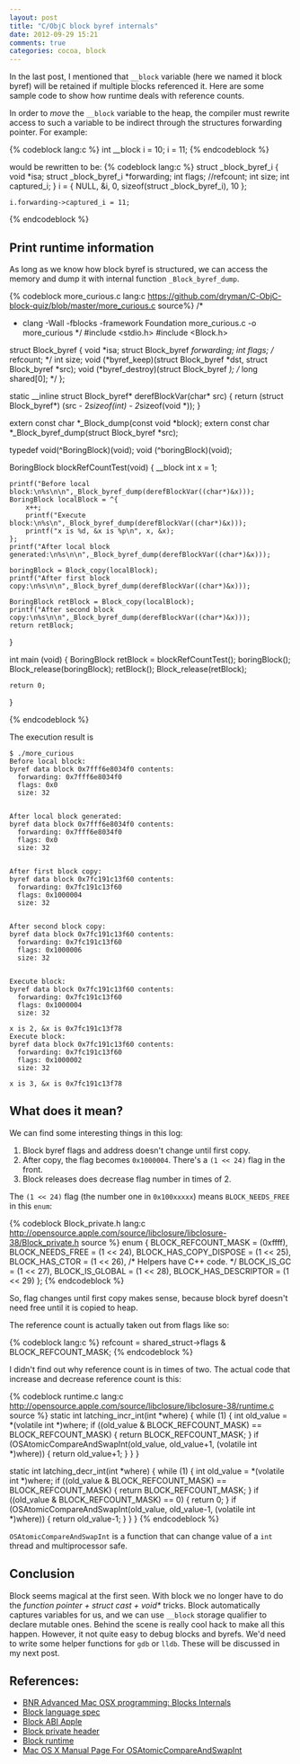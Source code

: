 ```yaml
---
layout: post
title: "C/ObjC block byref internals"
date: 2012-09-29 15:21
comments: true
categories: cocoa, block
---
```


In the last post, I mentioned that `__block` variable (here we named it block
byref) will be retained if multiple blocks referenced it. Here are some sample
code to show how runtime deals with reference counts.

<!-- more -->

In order to *move* the `__block` variable to the heap, the compiler must rewrite
access to such a variable to be indirect through the structures forwarding
pointer.  For example:

{% codeblock lang:c %}
    int __block i = 10;
    i = 11;
{% endcodeblock %}

would be rewritten to be:
{% codeblock lang:c %}
    struct _block_byref_i {
      void *isa;
      struct _block_byref_i *forwarding;
      int flags;   //refcount;
      int size;
      int captured_i;
    } i = { NULL, &i, 0, sizeof(struct _block_byref_i), 10 };

    i.forwarding->captured_i = 11;
{% endcodeblock %}

## Print runtime information

As long as we know how block byref is structured, we can access the memory and
dump it with internal function `_Block_byref_dump`.

{% codeblock more_curious.c lang:c https://github.com/dryman/C-ObjC-block-quiz/blob/master/more_curious.c source%}
/*
 * clang -Wall -fblocks -framework Foundation more_curious.c -o more_curious
 */
#include <stdio.h>
#include <Block.h>

struct Block_byref {
    void *isa;
    struct Block_byref *forwarding;
    int flags; /* refcount; */
    int size;
    void (*byref_keep)(struct Block_byref *dst, struct Block_byref *src);
    void (*byref_destroy)(struct Block_byref *); 
    /* long shared[0]; */
};

static __inline struct Block_byref* derefBlockVar(char* src) 
{
    return (struct Block_byref*) (src - 2*sizeof(int) - 2*sizeof(void *));
}

extern const char *_Block_dump(const void *block);
extern const char *_Block_byref_dump(struct Block_byref *src);



typedef void(^BoringBlock)(void);
void (^boringBlock)(void);

BoringBlock blockRefCountTest(void)
{
    __block int x = 1;

    printf("Before local block:\n%s\n\n",_Block_byref_dump(derefBlockVar((char*)&x)));
    BoringBlock localBlock = ^{
        x++;
        printf("Execute block:\n%s\n",_Block_byref_dump(derefBlockVar((char*)&x)));
        printf("x is %d, &x is %p\n", x, &x);
    };
    printf("After local block generated:\n%s\n\n",_Block_byref_dump(derefBlockVar((char*)&x)));

    boringBlock = Block_copy(localBlock);
    printf("After first block copy:\n%s\n\n",_Block_byref_dump(derefBlockVar((char*)&x)));

    BoringBlock retBlock = Block_copy(localBlock);
    printf("After second block copy:\n%s\n\n",_Block_byref_dump(derefBlockVar((char*)&x)));
    return retBlock;
}

int main (void)
{
    BoringBlock retBlock = blockRefCountTest();
    boringBlock();
    Block_release(boringBlock);
    retBlock();
    Block_release(retBlock);

    return 0;
}

{% endcodeblock %}

The execution result is

    $ ./more_curious 
    Before local block:
    byref data block 0x7fff6e8034f0 contents:
      forwarding: 0x7fff6e8034f0
      flags: 0x0
      size: 32


    After local block generated:
    byref data block 0x7fff6e8034f0 contents:
      forwarding: 0x7fff6e8034f0
      flags: 0x0
      size: 32


    After first block copy:
    byref data block 0x7fc191c13f60 contents:
      forwarding: 0x7fc191c13f60
      flags: 0x1000004
      size: 32


    After second block copy:
    byref data block 0x7fc191c13f60 contents:
      forwarding: 0x7fc191c13f60
      flags: 0x1000006
      size: 32


    Execute block:
    byref data block 0x7fc191c13f60 contents:
      forwarding: 0x7fc191c13f60
      flags: 0x1000004
      size: 32

    x is 2, &x is 0x7fc191c13f78
    Execute block:
    byref data block 0x7fc191c13f60 contents:
      forwarding: 0x7fc191c13f60
      flags: 0x1000002
      size: 32

    x is 3, &x is 0x7fc191c13f78

## What does it mean?

We can find some interesting things in this log:

1. Block byref flags and address doesn't change until first copy.
2. After copy, the flag becomes `0x1000004`. There's a `(1 << 24)` flag in the
   front.
3. Block releases does decrease flag number in times of 2.

The `(1 << 24)` flag (the number one in `0x100xxxxx`) means `BLOCK_NEEDS_FREE`
in this `enum`:

{% codeblock Block_private.h lang:c http://opensource.apple.com/source/libclosure/libclosure-38/Block_private.h source %}
enum {
    BLOCK_REFCOUNT_MASK =     (0xffff),
    BLOCK_NEEDS_FREE =        (1 << 24),
    BLOCK_HAS_COPY_DISPOSE =  (1 << 25),
    BLOCK_HAS_CTOR =          (1 << 26), /* Helpers have C++ code. */
    BLOCK_IS_GC =             (1 << 27),
    BLOCK_IS_GLOBAL =         (1 << 28),
    BLOCK_HAS_DESCRIPTOR =    (1 << 29) 
};
{% endcodeblock %}

So, flag changes until first copy makes sense, because block byref doesn't need
free until it is copied to heap.

The reference count is actually taken out from flags like so:

{% codeblock lang:c %}
    refcount = shared_struct->flags & BLOCK_REFCOUNT_MASK;
{% endcodeblock %}

I didn't find out why reference count is in times of two. The actual code that
increase and decrease reference count is this:

{% codeblock runtime.c lang:c http://opensource.apple.com/source/libclosure/libclosure-38/runtime.c source %}
static int latching_incr_int(int *where) {
    while (1) {
        int old_value = *(volatile int *)where;
        if ((old_value & BLOCK_REFCOUNT_MASK) == BLOCK_REFCOUNT_MASK) {
            return BLOCK_REFCOUNT_MASK;
        }
        if (OSAtomicCompareAndSwapInt(old_value, old_value+1, (volatile int *)where)) {
            return old_value+1;
        }
    }
}

static int latching_decr_int(int *where) {
    while (1) {
        int old_value = *(volatile int *)where;
        if ((old_value & BLOCK_REFCOUNT_MASK) == BLOCK_REFCOUNT_MASK) {
            return BLOCK_REFCOUNT_MASK;
        }
        if ((old_value & BLOCK_REFCOUNT_MASK) == 0) {
            return 0;
        }
        if (OSAtomicCompareAndSwapInt(old_value, old_value-1, (volatile int *)where)) {
            return old_value-1;
        }
    }
}
{% endcodeblock %}

`OSAtomicCompareAndSwapInt` is a function that can change value of a `int`
thread and multiprocessor safe.

## Conclusion

Block seems magical at the first seen. With block we no longer have to do the
_function pointer + struct cast + void*_ tricks. Block automatically captures
variables for us, and we can use `__block` storage qualifier to declare mutable
ones. Behind the scene is really cool hack to make all this happen. However, it
not quite easy to debug blocks and byrefs. We'd need to write some helper
functions for `gdb` or `lldb`. These will be discussed in my next post.

## References:

* [BNR Advanced Mac OSX programming: Blocks Internals][bnr]
* [Block language spec][spec]
* [Block ABI Apple][abi]
* [Block private header][private]
* [Block runtime][runtime]
* [Mac OS X Manual Page For OSAtomicCompareAndSwapInt][swap]

[bnr]: http://www.informit.com/articles/article.aspx?p=1749597&seqNum=12
[spec]: http://clang.llvm.org/docs/BlockLanguageSpec.txt
[abi]: http://clang.llvm.org/docs/Block-ABI-Apple.txt
[private]: http://opensource.apple.com/source/libclosure/libclosure-38/Block_private.h
[runtime]: http://opensource.apple.com/source/libclosure/libclosure-38/runtime.c
[swap]: http://developer.apple.com/library/ios/#documentation/System/Conceptual/ManPages_iPhoneOS/man3/OSAtomicCompareAndSwapInt.3.html
